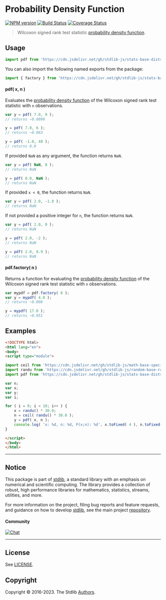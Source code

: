 <!--

@license Apache-2.0

Copyright (c) 2020 The Stdlib Authors.

Licensed under the Apache License, Version 2.0 (the "License");
you may not use this file except in compliance with the License.
You may obtain a copy of the License at

   http://www.apache.org/licenses/LICENSE-2.0

Unless required by applicable law or agreed to in writing, software
distributed under the License is distributed on an "AS IS" BASIS,
WITHOUT WARRANTIES OR CONDITIONS OF ANY KIND, either express or implied.
See the License for the specific language governing permissions and
limitations under the License.

-->

# Probability Density Function

[![NPM version][npm-image]][npm-url] [![Build Status][test-image]][test-url] [![Coverage Status][coverage-image]][coverage-url] <!-- [![dependencies][dependencies-image]][dependencies-url] -->

> Wilcoxon signed rank test statistic [probability density function][pdf].

<section class="intro">

</section>

<!-- /.intro -->



<section class="usage">

## Usage

```javascript
import pdf from 'https://cdn.jsdelivr.net/gh/stdlib-js/stats-base-dists-signrank-pdf@esm/index.mjs';
```

You can also import the following named exports from the package:

```javascript
import { factory } from 'https://cdn.jsdelivr.net/gh/stdlib-js/stats-base-dists-signrank-pdf@esm/index.mjs';
```

#### pdf( x, n )

Evaluates the [probability density function][pdf] of the Wilcoxon signed rank test statistic with `n` observations.

```javascript
var y = pdf( 7.0, 9 );
// returns ~0.0098

y = pdf( 7.0, 6 );
// returns ~0.063

y = pdf( -1.0, 40 );
// returns 0.0
```

If provided `NaN` as any argument, the function returns `NaN`.

```javascript
var y = pdf( NaN, 8 );
// returns NaN

y = pdf( 0.0, NaN );
// returns NaN
```

If provided `x < 0`, the function returns `NaN`.

```javascript
var y = pdf( 2.0, -1.0 );
// returns NaN
```

If not provided a positive integer for `n`, the function returns `NaN`.

```javascript
var y = pdf( 2.0, 0 );
// returns NaN

y = pdf( 2.0, -2 );
// returns NaN

y = pdf( 2.0, 8.9 );
// returns NaN
```

#### pdf.factory( n )

Returns a function for evaluating the [probability density function][pdf] of the Wilcoxon signed rank test statistic with `n` observations.

```javascript
var mypdf = pdf.factory( 8 );
var y = mypdf( 4.0 );
// returns ~0.008

y = mypdf( 17.0 );
// returns ~0.051
```

</section>

<!-- /.usage -->

<section class="examples">

## Examples

<!-- eslint no-undef: "error" -->

```html
<!DOCTYPE html>
<html lang="en">
<body>
<script type="module">

import ceil from 'https://cdn.jsdelivr.net/gh/stdlib-js/math-base-special-ceil@esm/index.mjs';
import randu from 'https://cdn.jsdelivr.net/gh/stdlib-js/random-base-randu@esm/index.mjs';
import pdf from 'https://cdn.jsdelivr.net/gh/stdlib-js/stats-base-dists-signrank-pdf@esm/index.mjs';

var n;
var x;
var y;
var i;

for ( i = 0; i < 10; i++ ) {
    x = randu() * 30.0;
    n = ceil( randu() * 30.0 );
    y = pdf( x, n );
    console.log( 'x: %d, n: %d, F(x;n): %d', x.toFixed( 4 ), n.toFixed( 4 ), y.toFixed( 4 ) );
}

</script>
</body>
</html>
```

</section>

<!-- /.examples -->

<!-- Section for related `stdlib` packages. Do not manually edit this section, as it is automatically populated. -->

<section class="related">

</section>

<!-- /.related -->

<!-- Section for all links. Make sure to keep an empty line after the `section` element and another before the `/section` close. -->


<section class="main-repo" >

* * *

## Notice

This package is part of [stdlib][stdlib], a standard library with an emphasis on numerical and scientific computing. The library provides a collection of robust, high performance libraries for mathematics, statistics, streams, utilities, and more.

For more information on the project, filing bug reports and feature requests, and guidance on how to develop [stdlib][stdlib], see the main project [repository][stdlib].

#### Community

[![Chat][chat-image]][chat-url]

---

## License

See [LICENSE][stdlib-license].


## Copyright

Copyright &copy; 2016-2023. The Stdlib [Authors][stdlib-authors].

</section>

<!-- /.stdlib -->

<!-- Section for all links. Make sure to keep an empty line after the `section` element and another before the `/section` close. -->

<section class="links">

[npm-image]: http://img.shields.io/npm/v/@stdlib/stats-base-dists-signrank-pdf.svg
[npm-url]: https://npmjs.org/package/@stdlib/stats-base-dists-signrank-pdf

[test-image]: https://github.com/stdlib-js/stats-base-dists-signrank-pdf/actions/workflows/test.yml/badge.svg?branch=main
[test-url]: https://github.com/stdlib-js/stats-base-dists-signrank-pdf/actions/workflows/test.yml?query=branch:main

[coverage-image]: https://img.shields.io/codecov/c/github/stdlib-js/stats-base-dists-signrank-pdf/main.svg
[coverage-url]: https://codecov.io/github/stdlib-js/stats-base-dists-signrank-pdf?branch=main

<!--

[dependencies-image]: https://img.shields.io/david/stdlib-js/stats-base-dists-signrank-pdf.svg
[dependencies-url]: https://david-dm.org/stdlib-js/stats-base-dists-signrank-pdf/main

-->

[chat-image]: https://img.shields.io/gitter/room/stdlib-js/stdlib.svg
[chat-url]: https://gitter.im/stdlib-js/stdlib/

[stdlib]: https://github.com/stdlib-js/stdlib

[stdlib-authors]: https://github.com/stdlib-js/stdlib/graphs/contributors

[umd]: https://github.com/umdjs/umd
[es-module]: https://developer.mozilla.org/en-US/docs/Web/JavaScript/Guide/Modules

[deno-url]: https://github.com/stdlib-js/stats-base-dists-signrank-pdf/tree/deno
[umd-url]: https://github.com/stdlib-js/stats-base-dists-signrank-pdf/tree/umd
[esm-url]: https://github.com/stdlib-js/stats-base-dists-signrank-pdf/tree/esm
[branches-url]: https://github.com/stdlib-js/stats-base-dists-signrank-pdf/blob/main/branches.md

[stdlib-license]: https://raw.githubusercontent.com/stdlib-js/stats-base-dists-signrank-pdf/main/LICENSE

[pdf]: https://en.wikipedia.org/wiki/Cumulative_distribution_function

</section>

<!-- /.links -->
